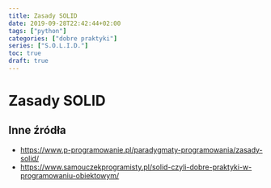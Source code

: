 ```yaml
---
title: Zasady SOLID
date: 2019-09-28T22:42:44+02:00
tags: ["python"]
categories: ["dobre praktyki"]
series: ["S.O.L.I.D."]
toc: true
draft: true
---
```


# Zasady SOLID


## Inne źródła

* https://www.p-programowanie.pl/paradygmaty-programowania/zasady-solid/
* https://www.samouczekprogramisty.pl/solid-czyli-dobre-praktyki-w-programowaniu-obiektowym/
